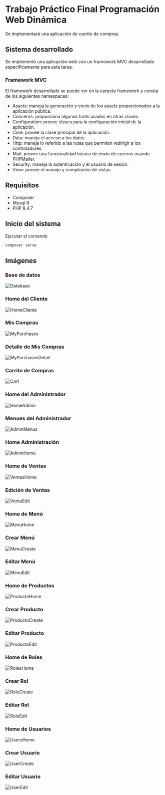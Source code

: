 # Trabajo Práctico Final Programación Web Dinámica
Se implementará una aplicación de carrito de compras.

## Sistema desarrollado
Se implementó una aplicación web con un framework MVC desarrollado específicamente para esta tarea.

### Framework MVC
El framework desarrollado se puede ver en la carpeta framework y consta de los siguientes namespaces:
- Assets: maneja la generación y envío de los assets proporcionados a la aplicación pública.
- Concerns: proporciona algunos traits usados en otras clases.
- Configuration: provee clases para la configuración inicial de la aplicación.
- Core: provee la clase principal de la aplicación.
- Data: maneja el acceso a los datos.
- Http: maneja lo referido a las rutas que permiten redirigir a los controladores.
- Mail: provee una funcionalidad básica de envío de correos usando PHPMailer.
- Security: maneja la autenticación y el usuario de sesión.
- View: provee el manejo y compilación de vistas.

## Requisitos
- Composer
- Mysql 8
- PHP 8.4.7

## Inicio del sistema
Ejecutar el comando
```powershell
composer serve
```

## Imágenes
### Base de datos
![Database](images/Database.png)

### Home del Cliente
![HomeCliente](images/HomeCliente.png)

### Mis Compras
![MyPurchases](images/MyPurchases.png)

### Detalle de Mis Compras
![MyPurchasesDetail](images/MyPurchasesDetail.png)

### Carrito de Compras
![Cart](images/Cart.png)

### Home del Administrador
![HomeAdmin](images/HomeAdmin.png)

### Menues del Administrador
![AdminMenus](images/AdminMenus.png)

### Home Administración
![AdminHome](images/AdminHome.png)

### Home de Ventas
![VentasHome](images/VentasHome.png)

### Edición de Ventas
![VentaEdit](images/VentaEdit.png)

### Home de Menú
![MenuHome](images/MenuHome.png)

### Crear Menú
![MenuCreate](images/MenuCreate.png)

### Editar Menú
![MenuEdit](images/MenuEdit.png)

### Home de Productos
![ProductoHome](images/ProductoHome.png)

### Crear Producto
![ProductoCreate](images/ProductoCreate.png)

### Editar Producto
![ProductoEdit](images/ProductoEdit.png)

### Home de Roles
![RolesHome](images/RolesHome.png)

### Crear Rol
![RoleCreate](images/RoleCreate.png)

### Editar Rol
![RoleEdit](images/RoleEdit.png)

### Home de Usuarios
![UsersHome](images/UsersHome.png)

### Crear Usuario
![UserCreate](images/UserCreate.png)

### Editar Usuario
![UserEdit](images/UserEdit.png)

